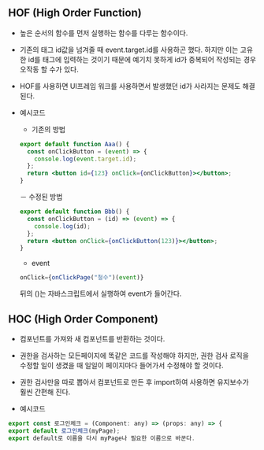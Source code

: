 ## HOF (High Order Function)

- 높은 순서의 함수를 먼저 실행하는 함수를 다루는 함수이다.

- 기존의 태그 id값을 넘겨줄 때 event.target.id를 사용하곤 했다. 하지만 이는 고유한 id를 태그에 입력하는 것이기 때문에 예기치 못하게 id가 중복되어 작성되는 경우 오작동 할 수가 있다.

- HOF를 사용하면 UI프레임 워크를 사용하면서 발생했던
  id가 사라지는 문제도 해결된다.

- 예시코드

  - 기존의 방법

  ```jsx
  export default function Aaa() {
    const onClickButton = (event) => {
      console.log(event.target.id);
    };
    return <button id={123} onClick={onClickButton}></button>;
  }
  ```

  － 수정된 방법

  ```jsx
  export default function Bbb() {
    const onClickButton = (id) => (event) => {
      console.log(id);
    };
    return <button onClick={onClickButton(123)}></button>;
  }
  ```

  - event

  ```jsx
  onClick={onClickPage("철수")(event)}
  ```

  뒤의 ()는 자바스크립트에서 실행하여 event가 들어간다.

## HOC (High Order Component)

- 컴포넌트를 가져와 새 컴포넌트를 반환하는 것이다.

- 권한을 검사하는 모든페이지에 똑같은 코드를 작성해야 하지만, 권한 검사 로직을 수정할 일이 생겼을 때 일일이 페이지마다 들어가서 수정해야 할 것이다.

- 권한 검사만을 따로 뽑아서 컴포넌트로 만든 후 import하여 사용하면 유지보수가 훨씬 간편해 진다.

- 예시코드

```jsx
export const 로그인체크 = (Component: any) => (props: any) => {
export default 로그인체크(myPage);
export default로 이름을 다시 myPage나 필요한 이름으로 바꾼다.
```

